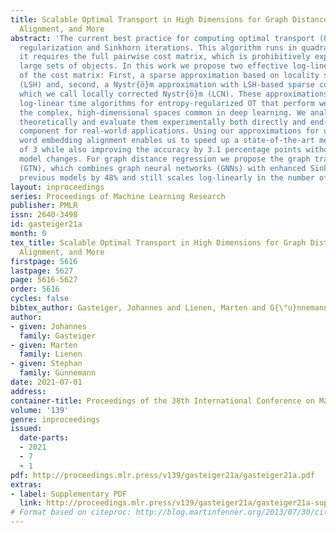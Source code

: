```yaml
---
title: Scalable Optimal Transport in High Dimensions for Graph Distances, Embedding
  Alignment, and More
abstract: 'The current best practice for computing optimal transport (OT) is via entropy
  regularization and Sinkhorn iterations. This algorithm runs in quadratic time as
  it requires the full pairwise cost matrix, which is prohibitively expensive for
  large sets of objects. In this work we propose two effective log-linear time approximations
  of the cost matrix: First, a sparse approximation based on locality sensitive hashing
  (LSH) and, second, a Nystr{ö}m approximation with LSH-based sparse corrections,
  which we call locally corrected Nystr{ö}m (LCN). These approximations enable general
  log-linear time algorithms for entropy-regularized OT that perform well even for
  the complex, high-dimensional spaces common in deep learning. We analyse these approximations
  theoretically and evaluate them experimentally both directly and end-to-end as a
  component for real-world applications. Using our approximations for unsupervised
  word embedding alignment enables us to speed up a state-of-the-art method by a factor
  of 3 while also improving the accuracy by 3.1 percentage points without any additional
  model changes. For graph distance regression we propose the graph transport network
  (GTN), which combines graph neural networks (GNNs) with enhanced Sinkhorn. GTN outcompetes
  previous models by 48% and still scales log-linearly in the number of nodes.'
layout: inproceedings
series: Proceedings of Machine Learning Research
publisher: PMLR
issn: 2640-3498
id: gasteiger21a
month: 0
tex_title: Scalable Optimal Transport in High Dimensions for Graph Distances, Embedding
  Alignment, and More
firstpage: 5616
lastpage: 5627
page: 5616-5627
order: 5616
cycles: false
bibtex_author: Gasteiger, Johannes and Lienen, Marten and G{\"u}nnemann, Stephan
author:
- given: Johannes
  family: Gasteiger
- given: Marten
  family: Lienen
- given: Stephan
  family: Günnemann
date: 2021-07-01
address:
container-title: Proceedings of the 38th International Conference on Machine Learning
volume: '139'
genre: inproceedings
issued:
  date-parts:
  - 2021
  - 7
  - 1
pdf: http://proceedings.mlr.press/v139/gasteiger21a/gasteiger21a.pdf
extras:
- label: Supplementary PDF
  link: http://proceedings.mlr.press/v139/gasteiger21a/gasteiger21a-supp.pdf
# Format based on citeproc: http://blog.martinfenner.org/2013/07/30/citeproc-yaml-for-bibliographies/
---
```

